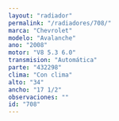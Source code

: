 ```yaml
---
layout: "radiador"
permalink: "/radiadores/708/"
marca: "Chevrolet"
modelo: "Avalanche"
ano: "2008"
motor: "V8 5.3 6.0"
transmision: "Automática"
parte: "432298"
clima: "Con clima"
alto: "34"
ancho: "17 1/2"
observaciones: ""
id: "708"
---
```



